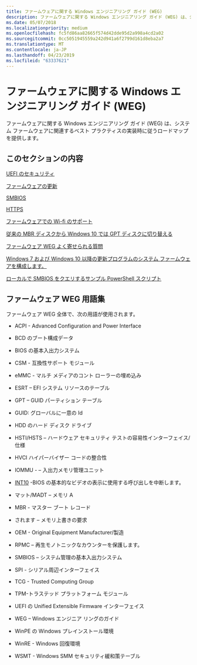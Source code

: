 ```yaml
---
title: ファームウェアに関する Windows エンジニアリング ガイド (WEG)
description: ファームウェアに関する Windows エンジニアリング ガイド (WEG) は、システム ファームウェアに関連するベスト プラクティスの実装時に従うロードマップを提供します。
ms.date: 05/07/2018
ms.localizationpriority: medium
ms.openlocfilehash: fc5fd86aa82665f574d42dde95d2a998a4cd2a02
ms.sourcegitcommit: 0cc5051945559a242d941a6f2799d161d8eba2a7
ms.translationtype: MT
ms.contentlocale: ja-JP
ms.lasthandoff: 04/23/2019
ms.locfileid: "63337621"
---
```

# <a name="firmware-windows-engineering-guide-weg"></a>ファームウェアに関する Windows エンジニアリング ガイド (WEG)

ファームウェアに関する Windows エンジニアリング ガイド (WEG) は、システム ファームウェアに関連するベスト プラクティスの実装時に従うロードマップを提供します。


## <a name="in-this-section"></a>このセクションの内容

[UEFI のセキュリティ](uefi-security.md)

[ファームウェアの更新](firmware-update.md)

[SMBIOS](smbios.md)

[HTTPS](https-boot.md)

[ファームウェアでの Wi-fi のサポート](wi-fi-support-in-firmware.md)

[従来の MBR ディスクから Windows 10 では GPT ディスクに切り替える](switch-from-legacy-mbr-disk-to-gpt-disk-with-windows-10.md)

[ファームウェア WEG よく寄せられる質問](frequently-asked-questions.md)

[Windows 7 および Windows 10 以降の更新プログラムのシステム ファームウェアを構成します。](configure-system-firmware-for-windows-7-and-later-update-for-windows-10.md)

[ローカルで SMBIOS をクエリするサンプル PowerShell スクリプト](sample-powershell-script-to-query-smbios-locally.md)

                                           





## <a name="firmware-weg-terminology"></a>ファームウェア WEG 用語集

ファームウェア WEG 全体で、次の用語が使用されます。

- ACPI - Advanced Configuration and Power Interface

- BCD のブート構成データ

- BIOS の基本入出力システム

- CSM - 互換性サポート モジュール

- eMMC - マルチ メディアのコント ローラーの埋め込み

- ESRT – EFI システム リソースのテーブル

- GPT – GUID パーティション テーブル

- GUID: グローバルに一意の Id

- HDD のハード ディスク ドライブ

- HSTI/HSTS – ハードウェア セキュリティ テストの容易性インターフェイス/仕様

- HVCI ハイパーバイザー コードの整合性

- IOMMU - – 入出力メモリ管理ユニット

- [INT10](https://en.wikipedia.org/wiki/INT_10H) -BIOS の基本的なビデオの表示に使用する呼び出しを中断します。

- マット/MADT – メモリ A

- MBR - マスター ブート レコード

- されます – メモリ上書きの要求

- OEM - Original Equipment Manufacturer/製造

- RPMC – 再生モノトニックなカウンターを保護します。

- SMBIOS – システム管理の基本入出力システム

- SPI - シリアル周辺インターフェイス

- TCG - Trusted Computing Group

- TPM-トラステッド プラットフォーム モジュール

- UEFI の Unified Extensible Firmware インターフェイス

- WEG – Windows エンジニア リングのガイド

- WinPE の Windows プレインストール環境

- WinRE - Windows 回復環境

- WSMT - Windows SMM セキュリティ緩和策テーブル



